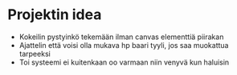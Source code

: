 # Projektin idea

- Kokeilin pystyinkö tekemään ilman canvas elementtiä piirakan
- Ajattelin että voisi olla mukava hp baari tyyli, jos saa muokattua tarpeeksi
- Toi systeemi ei kuitenkaan oo varmaan niin venyvä kun haluisin